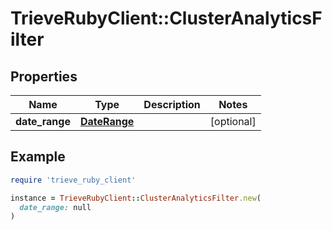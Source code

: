 # TrieveRubyClient::ClusterAnalyticsFilter

## Properties

| Name | Type | Description | Notes |
| ---- | ---- | ----------- | ----- |
| **date_range** | [**DateRange**](DateRange.md) |  | [optional] |

## Example

```ruby
require 'trieve_ruby_client'

instance = TrieveRubyClient::ClusterAnalyticsFilter.new(
  date_range: null
)
```

